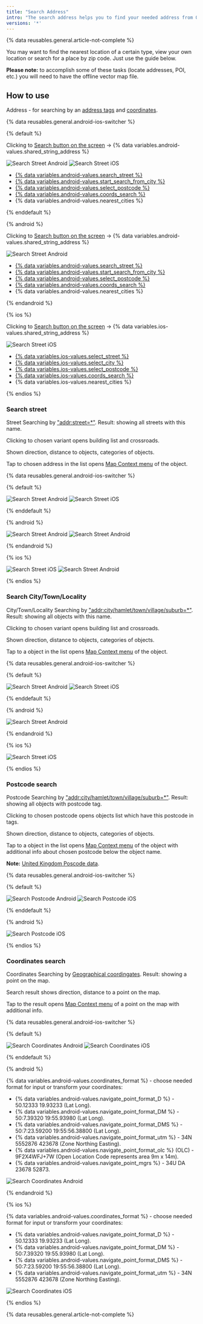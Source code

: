 ```yaml
---
title: "Search Address"
intro: "The search address helps you to find your needed address from OpenStreetMap data."
versions: '*'
---
```



{% data reusables.general.article-not-complete %}

You may want to find the nearest location of a certain type, view your own location or search for a place by zip code. Just use the guide below.

**Please note:** to accomplish some of these tasks (locate addresses, POI, etc.) you will need to have the offline vector map file.

## How to use

Address - for searching by an [address tags](https://wiki.openstreetmap.org/w/index.php?title=Key:addr) and [coordinates](https://en.wikipedia.org/wiki/Geographic_coordinate_system).

{% data reusables.general.android-ios-switcher %}

{% default %}

Clicking to [Search button on the screen](/osmand/widgets/map-buttons#search) -> {% data variables.android-values.shared_string_address %}

![Search Street Android](/assets/images/search/street_search_android.png) ![Search Street iOS](/assets/images/search/street_search_ios.png)

- [{% data variables.android-values.search_street %}](/osmand/search/search-address#search-street)
- [{% data variables.android-values.start_search_from_city %}](/osmand/search/search-address#search-citytownlocality)
- [{% data variables.android-values.select_postcode %}](/osmand/search/search-address#postcode-search)
- [{% data variables.android-values.coords_search %}](/osmand/search/search-address#coordinates-search)
- {% data variables.android-values.nearest_cities %}


{% enddefault %}

{% android %}


Clicking to [Search button on the screen](/osmand/widgets/map-buttons#search) -> {% data variables.android-values.shared_string_address %}

![Search Street Android](/assets/images/search/street_search_android.png) 

- [{% data variables.android-values.search_street %}](/osmand/search/search-address#search-street)
- [{% data variables.android-values.start_search_from_city %}](/osmand/search/search-address#search-citytownlocality)
- [{% data variables.android-values.select_postcode %}](/osmand/search/search-address#postcode-search)
- [{% data variables.android-values.coords_search %}](/osmand/search/search-address#coordinates-search)
- {% data variables.android-values.nearest_cities %}

{% endandroid %}

{% ios %}

Clicking to [Search button on the screen](/osmand/widgets/map-buttons#search) -> {% data variables.ios-values.shared_string_address %}

![Search Street iOS](/assets/images/search/street_search_ios.png)

- [{% data variables.ios-values.select_street %}](/osmand/search/search-address#search-street)
- [{% data variables.ios-values.select_city %}](/osmand/search/search-address#search-citytownlocality)
- [{% data variables.ios-values.select_postcode %}](/osmand/search/search-address#postcode-search)
- [{% data variables.ios-values.coords_search %}](/osmand/search/search-address#coordinates-search)
- {% data variables.ios-values.nearest_cities %}

{% endios %}

### Search street

Street Searching by ["addr:street=*"](https://wiki.openstreetmap.org/w/index.php?title=Key:addr). Result: showing all streets with this name.

Clicking to chosen variant opens building list and crossroads.

Shown direction, distance to objects, categories of objects.

Tap to chosen address in the list opens [Map Context menu](/osmand/map/map-context-menu#select-an-object-short-tap) of the object.

{% data reusables.general.android-ios-switcher %}

{% default %}

![Search Street Android](/assets/images/search/street_search.png) ![Search Street iOS](/assets/images/search/address_street_search_ios.png) 

{% enddefault %}

{% android %}

![Search Street Android](/assets/images/search/street_search.png) ![Search Street Android](/assets/images/search/street_search_1.png)

{% endandroid %}

{% ios %}

![Search Street iOS](/assets/images/search/address_street_search_ios.png) ![Search Street Android](/assets/images/search/address_street_search_1_ios.png)


{% endios %}

### Search City/Town/Locality


City/Town/Locality Searching by ["addr:city/hamlet/town/village/suburb=*"](https://wiki.openstreetmap.org/w/index.php?title=Key:addr). Result: showing all objects with this name.

Clicking to chosen variant opens building list and crossroads.

Shown direction, distance to objects, categories of objects.

Tap to a object in the list opens [Map Context menu](/osmand/map/map-context-menu#select-an-object-short-tap) of the object.


{% data reusables.general.android-ios-switcher %}

{% default %}

![Search Street Android](/assets/images/search/town_search_android.png)  ![Search Street iOS](/assets/images/search/town_search_ios.png)

{% enddefault %}

{% android %}

![Search Street Android](/assets/images/search/town_search_android.png) 

{% endandroid %}

{% ios %}

![Search Street iOS](/assets/images/search/town_search_ios.png)

{% endios %}


### Postcode search

Postcode Searching by ["addr:city/hamlet/town/village/suburb=*"](https://wiki.openstreetmap.org/w/index.php?title=Key:addr). Result: showing all objects with postcode tag.

Clicking to chosen postcode opens objects list which have this postcode in tags.

Shown direction, distance to objects, categories of objects.

Tap to a object in the list opens [Map Context menu](/osmand/map/map-context-menu#select-an-object-short-tap) of the object with additional info about chosen postcode below the object name.

**Note:** [United Kingdom Poscode data](https://github.com/hvdwolf/OsmAnd-UKpostcodes/releases).

{% data reusables.general.android-ios-switcher %}

{% default %}

![Search Postcode Android](/assets/images/search/postcode_android.png)  ![Search Postcode iOS](/assets/images/search/postcode_ios.png)

{% enddefault %}

{% android %}

![Search Postcode iOS](/assets/images/search/postcode_ios.png)

{% endios %}


### Coordinates search

Coordinates Searching by [Geographical coordingates](https://en.wikipedia.org/wiki/Geographic_coordinate_system). Result: showing a point on the map.

Search result shows direction, distance to a point on the map.

Tap to the result opens [Map Context menu](/osmand/map/map-context-menu#select-any-point-long-tap) of a point on the map with additional info.

{% data reusables.general.android-ios-switcher %}

{% default %}


![Search Coordinates Android](/assets/images/search/coordinates_search_android.png)  ![Search Coordinates iOS](/assets/images/search/coordinates_search_ios.png)

{% enddefault %}

{% android %}

{% data variables.android-values.coordinates_format %} - choose needed format for input or transform your coordinates:
- {% data variables.android-values.navigate_point_format_D %} - 50.12333  19.93233 (Lat Long).
- {% data variables.android-values.navigate_point_format_DM %} - 50:7.39320  19:55.93980 (Lat Long).
- {% data variables.android-values.navigate_point_format_DMS %} - 50:7:23.59200  19:55:56.38800 (Lat Long).
- {% data variables.android-values.navigate_point_format_utm %} - 34N 5552876  423678 (Zone Northing Easting).
- {% data variables.android-values.navigate_point_format_olc %} (OLC) - 9F2X4WFJ+7W (Open Location Code represents area 9m x 14m).
- {% data variables.android-values.navigate_point_mgrs %} - 34U DA 23678 52873.

![Search Coordinates Android](/assets/images/search/coordinates_search_android.png)

{% endandroid %}

{% ios %}

{% data variables.android-values.coordinates_format %} - choose needed format for input or transform your coordinates:
- {% data variables.android-values.navigate_point_format_D %} - 50.12333  19.93233 (Lat Long).
- {% data variables.android-values.navigate_point_format_DM %} - 50:7.39320  19:55.93980 (Lat Long).
- {% data variables.android-values.navigate_point_format_DMS %} - 50:7:23.59200  19:55:56.38800 (Lat Long).
- {% data variables.android-values.navigate_point_format_utm %} - 34N 5552876  423678 (Zone Northing Easting).

![Search Coordinates iOS](/assets/images/search/coordinates_search_ios.png)

{% endios %}

{% data reusables.general.article-not-complete %}